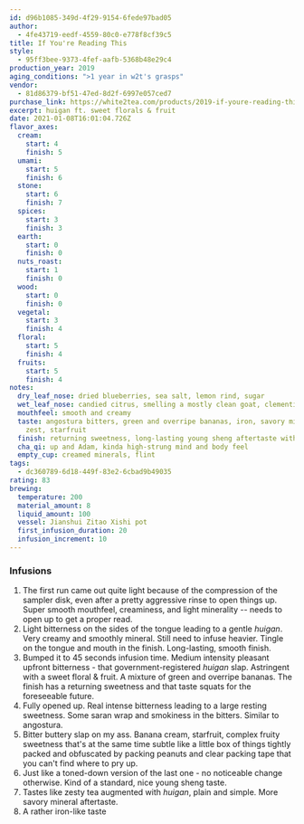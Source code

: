 ```yaml
---
id: d96b1085-349d-4f29-9154-6fede97bad05
author:
  - 4fe43719-eedf-4559-80c0-e778f8cf39c5
title: If You're Reading This
style:
  - 95ff3bee-9373-4fef-aafb-5368b48e29c4
production_year: 2019
aging_conditions: ">1 year in w2t's grasps"
vendor:
  - 81d86379-bf51-47ed-8d2f-6997e057ced7
purchase_link: https://white2tea.com/products/2019-if-youre-reading-this?_pos=1&_sid=73360eff5&_ss=r
excerpt: huigan ft. sweet florals & fruit
date: 2021-01-08T16:01:04.726Z
flavor_axes:
  cream:
    start: 4
    finish: 5
  umami:
    start: 5
    finish: 6
  stone:
    start: 6
    finish: 7
  spices:
    start: 3
    finish: 3
  earth:
    start: 0
    finish: 0
  nuts_roast:
    start: 1
    finish: 0
  wood:
    start: 0
    finish: 0
  vegetal:
    start: 3
    finish: 4
  floral:
    start: 5
    finish: 4
  fruits:
    start: 5
    finish: 4
notes:
  dry_leaf_nose: dried blueberries, sea salt, lemon rind, sugar
  wet_leaf_nose: candied citrus, smelling a mostly clean goat, clementine, mountain rock
  mouthfeel: smooth and creamy
  taste: angostura bitters, green and overripe bananas, iron, savory minerals,
    zest, starfruit
  finish: returning sweetness, long-lasting young sheng aftertaste with a tingle
  cha_qi: up and Adam, kinda high-strung mind and body feel
  empty_cup: creamed minerals, flint
tags:
  - dc360789-6d18-449f-83e2-6cbad9b49035
rating: 83
brewing:
  temperature: 200
  material_amount: 8
  liquid_amount: 100
  vessel: Jianshui Zitao Xishi pot
  first_infusion_duration: 20
  infusion_increment: 10
---
```


### Infusions

1. The first run came out quite light because of the compression of the sampler disk, even after a pretty aggressive rinse to open things up. Super smooth mouthfeel, creaminess, and light minerality -- needs to open up to get a proper read.
2. Light bitterness on the sides of the tongue leading to a gentle _huigan_. Very creamy and smoothly mineral. Still need to infuse heavier. Tingle on the tongue and mouth in the finish. Long-lasting, smooth finish.
3. Bumped it to 45 seconds infusion time. Medium intensity pleasant upfront bitterness - that government-registered _huigan_ slap. Astringent with a sweet floral & fruit. A mixture of green and overripe bananas. The finish has a returning sweetness and that taste squats for the foreseeable future.
4. Fully opened up. Real intense bitterness leading to a large resting sweetness. Some saran wrap and smokiness in the bitters. Similar to angostura.
5. Bitter buttery slap on my ass. Banana cream, starfruit, complex fruity sweetness that's at the same time subtle like a little box of things tightly packed and obfuscated by packing peanuts and clear packing tape that you can't find where to pry up.
6. Just like a toned-down version of the last one - no noticeable change otherwise. Kind of a standard, nice young sheng taste.
7. Tastes like zesty tea augmented with _huigan_, plain and simple. More savory mineral aftertaste.
8. A rather iron-like taste
